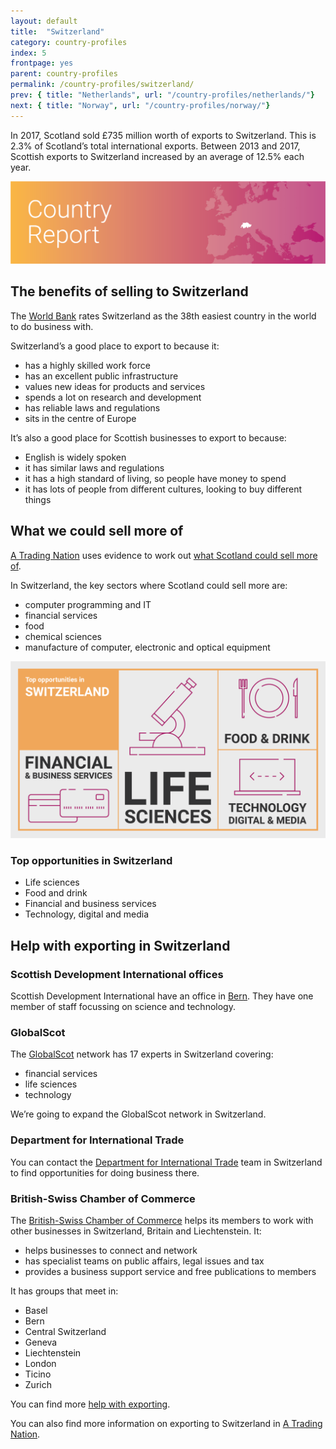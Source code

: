 ```yaml
---
layout: default
title:  "Switzerland"
category: country-profiles
index: 5
frontpage: yes
parent: country-profiles
permalink: /country-profiles/switzerland/
prev: { title: "Netherlands", url: "/country-profiles/netherlands/"}
next: { title: "Norway", url: "/country-profiles/norway/"}
---
```


<p class="leader  ds_leader">
In 2017, Scotland sold £735 million worth of exports to Switzerland. This is 2.3% of Scotland’s total international exports. Between 2013 and 2017, Scottish exports to Switzerland increased by an average of 12.5% each year.</p>

![An image of Switzerland outlined on a map](/assets/images/country_maps/05-Switzerland.png)

## The benefits of selling to Switzerland
The [World Bank](http://www.doingbusiness.org/en/rankings) rates Switzerland as the 38th easiest country in the world to do business with.

Switzerland’s a good place to export to because it:

* has a highly skilled work force
* has an excellent public infrastructure
* values new ideas for products and services
* spends a lot on research and development
* has reliable laws and regulations
* sits in the centre of Europe

It’s also a good place for Scottish businesses to export to because:

* English is widely spoken
* it has similar laws and regulations
* it has a high standard of living, so people have money to spend
* it has lots of people from different cultures, looking to buy different things

## What we could sell more of
[A Trading Nation](https://www.gov.scot/publications/scotland-a-trading-nation/) uses evidence to work out [what Scotland could sell more of](/what-we-could-sell-more-of/).

In Switzerland, the key sectors where Scotland could sell more are:

* computer programming and IT
* financial services
* food
* chemical sciences
* manufacture of computer, electronic and optical equipment

![An infographic of top opportunities in Switzerland](/assets/images/country_infographics/05-Switzerland-top-opportunities.png)

<div class="hidden  visually-hidden">
<h3>Top opportunities in Switzerland</h3>
<ul>
<li>Life sciences</li>
<li>Food and drink</li>
<li>Financial and business services</li>
<li>Technology, digital and media</li>
</ul>
</div>

## Help with exporting in Switzerland

### Scottish Development International offices
Scottish Development International have an office in [Bern](https://www.sdi.co.uk/about-sdi/global-offices/europe-middle-east-and-africa/switzerland-bern). They have one member of staff focussing on science and technology.

### GlobalScot
The [GlobalScot](https://www.globalscot.com/) network has 17 experts in Switzerland covering:

* financial services
* life sciences
* technology

We’re going to expand the GlobalScot network in Switzerland.

### Department for International Trade
You can contact the [Department for International Trade](https://www.gov.uk/government/organisations/department-for-international-trade) team in Switzerland to find opportunities for doing business there.

### British-Swiss Chamber of Commerce
The [British-Swiss Chamber of Commerce](http://www.bscc.co.uk/) helps its members to work with other businesses in Switzerland, Britain and Liechtenstein. It:

* helps businesses to connect and network
* has specialist teams on public affairs, legal issues and tax
* provides a business support service and free publications to members

It has groups that meet in:

* Basel
* Bern
* Central Switzerland
* Geneva
* Liechtenstein
* London
* Ticino
* Zurich

You can find more [help with exporting](/help-for-businesses/).

You can also find more information on exporting to Switzerland in [A Trading Nation](https://www.gov.scot/publications/scotland-a-trading-nation/).
